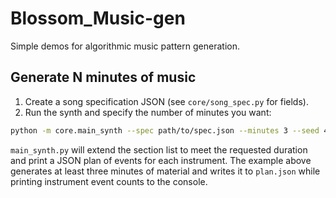 # Blossom_Music-gen

Simple demos for algorithmic music pattern generation.

## Generate N minutes of music

1. Create a song specification JSON (see `core/song_spec.py` for fields).
2. Run the synth and specify the number of minutes you want:

```bash
python -m core.main_synth --spec path/to/spec.json --minutes 3 --seed 42 --print-stats > plan.json
```

`main_synth.py` will extend the section list to meet the requested duration and print a JSON plan of events for each instrument.  The example above generates at least three minutes of material and writes it to `plan.json` while printing instrument event counts to the console.
